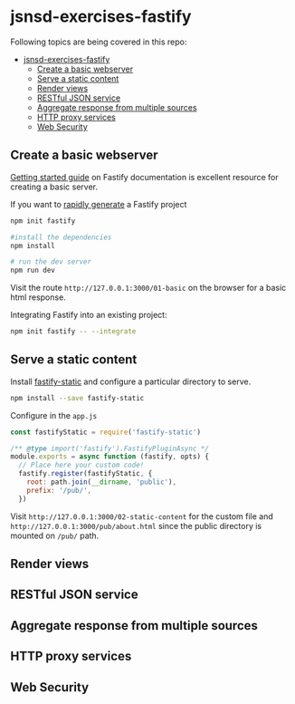 # jsnsd-exercises-fastify

Following topics are being covered in this repo:

- [jsnsd-exercises-fastify](#jsnsd-exercises-fastify)
  - [Create a basic webserver](#create-a-basic-webserver)
  - [Serve a static content](#serve-a-static-content)
  - [Render views](#render-views)
  - [RESTful JSON service](#restful-json-service)
  - [Aggregate response from multiple sources](#aggregate-response-from-multiple-sources)
  - [HTTP proxy services](#http-proxy-services)
  - [Web Security](#web-security)

## Create a basic webserver

[Getting started guide](https://www.fastify.io/docs/latest/Getting-Started/#your-first-server) on Fastify documentation is excellent resource for creating
a basic server.

If you want to [rapidly generate](https://github.com/fastify/create-fastify) a Fastify project

```bash
npm init fastify

#install the dependencies
npm install

# run the dev server
npm run dev
```

Visit the route `http://127.0.0.1:3000/01-basic` on the browser for a basic html response.

Integrating Fastify into an existing project:

```bash
npm init fastify -- --integrate
```

## Serve a static content

Install [fastify-static](https://www.npmjs.com/package/fastify-static) and configure a particular directory to serve.

```bash
npm install --save fastify-static
```

Configure in the `app.js`

```js
const fastifyStatic = require('fastify-static')

/** @type import('fastify').FastifyPluginAsync */
module.exports = async function (fastify, opts) {
  // Place here your custom code!
  fastify.register(fastifyStatic, {
    root: path.join(__dirname, 'public'),
    prefix: '/pub/',
  })
```

Visit `http://127.0.0.1:3000/02-static-content` for the custom file and `http://127.0.0.1:3000/pub/about.html` since the public directory is mounted on `/pub/` path.

## Render views

## RESTful JSON service

## Aggregate response from multiple sources

## HTTP proxy services

## Web Security
